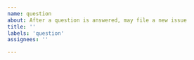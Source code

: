 ```yaml
---
name: question
about: After a question is answered, may file a new issue
title: ''
labels: 'question'
assignees: ''

---
```

